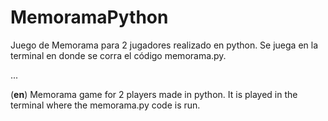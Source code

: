 # MemoramaPython
Juego de Memorama para 2 jugadores realizado en python. Se juega en la terminal en donde se corra el código memorama.py. 

...

(**en**) Memorama game for 2 players made in python. It is played in the terminal where the memorama.py code is run.
